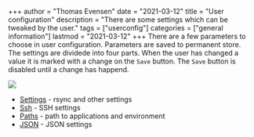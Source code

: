 +++
author = "Thomas Evensen"
date = "2021-03-12"
title =  "User configuration"
description = "There are some settings which can be tweaked by the user."
tags = ["userconfig"]
categories = ["general information"]
lastmod = "2021-03-12"
+++
There are a few parameters to choose in user configuration. Parameters are saved to permanent store. The settings are dividede into four parts. When the user has changed a value it is marked with a change on the `Save` button. The `Save` button is disabled until a change has happend.

![](/images/usersettings/save.png)

- [Settings](/post/normalsettings/) - rsync and other settings
- [Ssh](/post/sshsettings) - SSH settings
- [Paths](/post/pathsettings/) - path to applications and environment
- [JSON](/post/jsonsettings/) - JSON settings
